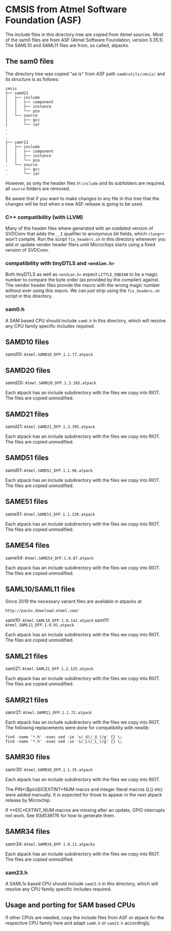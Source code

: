 # CMSIS from Atmel Software Foundation (ASF)

The include files in this directory tree are copied from Atmel
sources. Most of the sam0 files are from ASF (Atmel Software Foundation,
version 3.35.1). The SAML10 and SAML11 files are from, so called, atpacks.

## The sam0 files

The directory tree was copied "as is" from ASF path `sam0/utils/cmsis/` and
its  structure is as follows:

    cmsis
    ├── samd21
    │   ├── include
    │   │   ├── component
    │   │   ├── instance
    │   │   └── pio
    │   └── source
    │       ├── gcc
    │       └── iar
    .
    .
    .
    ├── samr21
    │   ├── include
    │   │   ├── component
    │   │   ├── instance
    │   │   └── pio
    .   └── source
    .       ├── gcc
    .       └── iar

However, as only the header files in `include` and its subfolders are required,
all `source` folders are removed.

Be aware that if you want to make changes to any file in this tree that the
changes will be lost when a new ASF release is going to be used.

### C++ compatibility (with LLVM)

Many of the header files where generated with an outdated version of SVDConv
that adds the `__I` qualifier to anonymous bit fields, which `clang++` won't
compile. Run the script `fix_headers.sh` in this directory whenever you
add or update vendor header filers until Microchips starts using a fixed version
of SVDConv.

### compatibility with tinyDTLS and `<endian.h>`

Both tinyDTLS as well as `<endian.h>` expect `LITTLE_ENDIAN` to be a magic
number to compare the byte order (as provided by the compiler) against. The
vendor header files provide the macro with the wrong magic number without
ever using this macro. We can just strip using the `fix_headers.sh` script
in this directory.

### sam0.h

A SAM based CPU should include `sam0.h` in this directory, which will
resolve  any CPU family specific includes required.

## SAMD10 files

samd10: `Atmel.SAMD10_DFP.1.1.77.atpack`

## SAMD20 files

samd20: `Atmel.SAMD20_DFP.1.3.165.atpack`

Each atpack has an include subdirectory with the files we copy into
RIOT. The files are copied unmodified.

## SAMD21 files

samd21: `Atmel.SAMD21_DFP.1.3.395.atpack`

Each atpack has an include subdirectory with the files we copy into
RIOT. The files are copied unmodified.

## SAMD51 files

samd51: `Atmel.SAMD51_DFP.1.1.96.atpack`

Each atpack has an include subdirectory with the files we copy into
RIOT. The files are copied unmodified.

## SAME51 files

same51: `Atmel.SAME51_DFP.1.1.139.atpack`

Each atpack has an include subdirectory with the files we copy into
RIOT. The files are copied unmodified.

## SAME54 files

same54: `Atmel.SAME54_DFP.1.0.87.atpack`

Each atpack has an include subdirectory with the files we copy into
RIOT. The files are copied unmodified.

## SAML10/SAML11 files

Since 2019 the necessary variant files are available in atpacks at

    http://packs.download.atmel.com/

saml10: `Atmel.SAML10_DFP.1.0.142.atpack`
saml11: `Atmel.SAML11_DFP.1.0.91.atpack`

Each atpack has an include subdirectory with the files we copy into
RIOT. The files are copied unmodified.

## SAML21 files

saml21: `Atmel.SAML21_DFP.1.2.125.atpack`

Each atpack has an include subdirectory with the files we copy into
RIOT. The files are copied unmodified.

## SAMR21 files

samr21: `Atmel.SAMR21_DFP.1.1.72.atpack`

Each atpack has an include subdirectory with the files we copy into
RIOT. The following replacements were done for compatibility with newlib:

    find -name '*.h' -exec sed -ie 's/_U(/_U_(/g' {} \;
    find -name '*.h' -exec sed -ie 's/_L(/_L_(/g' {} \;

## SAMR30 files

samr30: `Atmel.SAMR30_DFP.1.1.35.atpack`

Each atpack has an include subdirectory with the files we copy into
RIOT.

The PIN*($pin)*EIC*EXTINT*NUM macos and integer literal macros (*L*() etc)
were added manually.
It is expected for those to appear in the next atpack release by
Microchip.

If **EIC*EXTINT_NUM macros are missing after an update, GPIO interrupts
not work. See 93d536f76 for how to generate them.

## SAMR34 files

samr34: `Atmel.SAMR34_DFP.1.0.11.atpacks`

Each atpack has an include subdirectory with the files we copy into
RIOT. The files are copied unmodified.

### sam23.h

A SAML1x based CPU should include `sam23.h` in this directory, which will
resolve any CPU family specific includes required.

## Usage and porting for SAM based CPUs

If other CPUs are needed, copy the include files from ASF or atpack for the
respective  CPU family here and adapt `sam0.h` or `sam23.h` accordingly.
